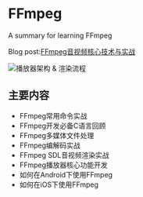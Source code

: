 # FFmpeg
A summary for learning FFmpeg

Blog post:[FFmpeg音视频核心技术与实战](https://alanhou.org/ffmpeg/)

![播放器架构 & 渲染流程](http://p2.pstatp.com/large/pgc-image/b0a3961cdd604882ad67bcc6d7a4fcfe)

## 主要内容
* FFmpeg常用命令实战
* FFmpeg开发必备C语言回顾
* FFmpeg多媒体文件处理
* FFmpeg编解码实战
* FFmpeg SDL音视频渲染实战
* FFmpeg播放器核心功能开发
* 如何在Android下使用FFmpeg
* 如何在iOS下使用FFmpeg
